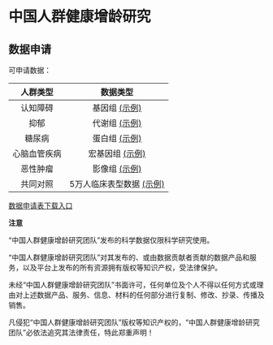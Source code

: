 # 中国人群健康增龄研究

## 数据申请

可申请数据：

|人群类型|数据类型|
|:---:|:---:|
|认知障碍|基因组 [(示例)](https://github.com/Xia-Liu-Lab/HealthyAging/blob/main/%E7%A4%BA%E4%BE%8B%E6%95%B0%E6%8D%AE/%E5%9F%BA%E5%9B%A0%E7%BB%84.bed)|
|抑郁|代谢组 [(示例)](https://github.com/Xia-Liu-Lab/HealthyAging/blob/main/%E7%A4%BA%E4%BE%8B%E6%95%B0%E6%8D%AE/%E4%BB%A3%E8%B0%A2%E7%BB%84.csv)|
|糖尿病|蛋白组 [(示例)](https://github.com/Xia-Liu-Lab/HealthyAging/blob/main/%E7%A4%BA%E4%BE%8B%E6%95%B0%E6%8D%AE/%E5%AE%8F%E5%9F%BA%E5%9B%A0%E7%BB%84.csv)|
|心脑血管疾病|宏基因组 [(示例)](https://github.com/Xia-Liu-Lab/HealthyAging/blob/main/%E7%A4%BA%E4%BE%8B%E6%95%B0%E6%8D%AE/%E5%AE%8F%E5%9F%BA%E5%9B%A0%E7%BB%84.csv)|
|恶性肿瘤|影像组 [(示例)](https://github.com/Xia-Liu-Lab/HealthyAging/blob/main/%E7%A4%BA%E4%BE%8B%E6%95%B0%E6%8D%AE/%E8%84%91CT_S01.nii.gz)|
|共同对照|5万人临床表型数据 [(示例)](https://github.com/Xia-Liu-Lab/HealthyAging/blob/main/%E7%A4%BA%E4%BE%8B%E6%95%B0%E6%8D%AE/5%E4%B8%87%E4%BA%BA%E4%B8%B4%E5%BA%8A%E8%A1%A8%E5%9E%8B%E6%95%B0%E6%8D%AE.xlsx)|

[数据申请表下载入口](https://github.com/Xia-Liu-Lab/HealthyAging/blob/main/%E6%95%B0%E6%8D%AE%E7%94%B3%E8%AF%B7%E8%A1%A8/%E4%B8%AD%E5%9B%BD%E4%BA%BA%E7%BE%A4%E5%81%A5%E5%BA%B7%E5%A2%9E%E9%BE%84%E7%A0%94%E7%A9%B6%E6%95%B0%E6%8D%AE%E7%94%B3%E8%AF%B7%E8%A1%A8.pdf)


**注意**

“中国人群健康增龄研究团队”发布的科学数据仅限科学研究使用。

“中国人群健康增龄研究团队”对其发布的、或由数据贡献者贡献的数据产品和服务，以及平台上发布的所有资源拥有版权等知识产权，受法律保护。

未经“中国人群健康增龄研究团队”书面许可，任何单位及个人不得以任何方式或理由对上述数据产品、服务、信息、材料的任何部分进行复制、修改、抄录、传播及销售。

凡侵犯“中国人群健康增龄研究团队”版权等知识产权的，“中国人群健康增龄研究团队”必依法追究其法律责任，特此郑重声明！



